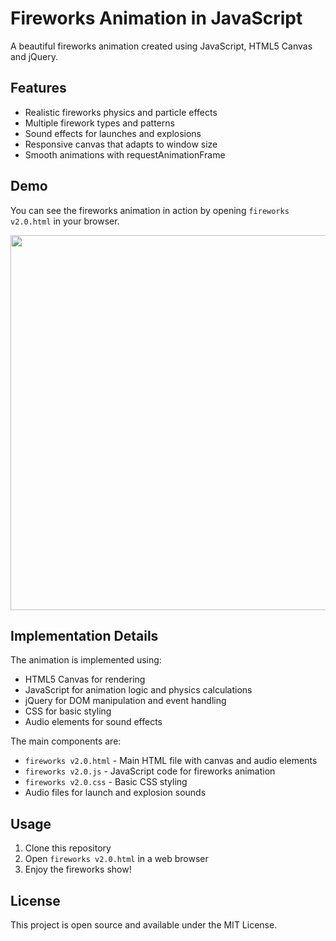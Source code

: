 # Fireworks Animation in JavaScript

A beautiful fireworks animation created using JavaScript, HTML5 Canvas and jQuery.

## Features

- Realistic fireworks physics and particle effects
- Multiple firework types and patterns
- Sound effects for launches and explosions 
- Responsive canvas that adapts to window size
- Smooth animations with requestAnimationFrame

## Demo

You can see the fireworks animation in action by opening `fireworks v2.0.html` in your browser.

<img src="./demo.gif" width="600">


## Implementation Details

The animation is implemented using:

- HTML5 Canvas for rendering
- JavaScript for animation logic and physics calculations
- jQuery for DOM manipulation and event handling
- CSS for basic styling
- Audio elements for sound effects

The main components are:

- `fireworks v2.0.html` - Main HTML file with canvas and audio elements
- `fireworks v2.0.js` - JavaScript code for fireworks animation
- `fireworks v2.0.css` - Basic CSS styling
- Audio files for launch and explosion sounds

## Usage

1. Clone this repository
2. Open `fireworks v2.0.html` in a web browser
3. Enjoy the fireworks show!


## License

This project is open source and available under the MIT License.
